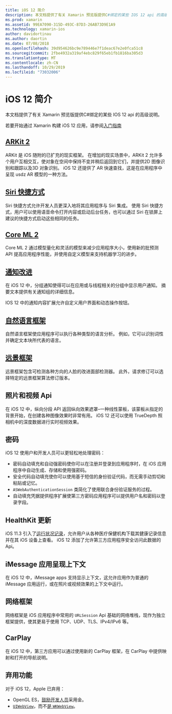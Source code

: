 ```yaml
---
title: iOS 12 简介
description: 本文档提供了有关 Xamarin 预览版提供C#绑定的某些 IOS 12 api 的高级说明。
ms.prod: xamarin
ms.assetid: 99EA7090-315D-493C-87D3-26AB73D9E1A9
ms.technology: xamarin-ios
author: davidortinau
ms.author: daortin
ms.date: 07/08/2018
ms.openlocfilehash: 39d954626bc9e789446e7f1deac67e2e0fca51c8
ms.sourcegitcommit: 2fbe4932a319af4ebc829f65eb1fb1816ba305d3
ms.translationtype: MT
ms.contentlocale: zh-CN
ms.lasthandoff: 10/29/2019
ms.locfileid: "73032006"
---
```

# <a name="introduction-to-ios-12"></a>iOS 12 简介

本文档提供了有关 Xamarin 预览版提供C#绑定的某些 IOS 12 api 的高级说明。

若要开始通过 Xamarin 构建 iOS 12 应用，请参阅[入门指南](get-started.md)

## <a name="arkit-2arkit2md"></a>[ARKit 2](arkit2.md)

ARKit 是 iOS 随附的已扩充的现实框架。 在增加的现实场景中，ARKit 2 允许多个用户互相交互，使对象在空间中保持不变并稍后返回到它们，并提供2D 图像识别和跟踪以及3D 对象识别。 iOS 12 还提供了 AR 快速查找，这是在应用程序中呈现 usdz AR 模型的一种方法。

## <a name="siri-shortcutssiri-shortcutsmd"></a>[Siri 快捷方式](siri-shortcuts.md)

Siri 快捷方式允许开发人员更深入地将其应用程序与 Siri 集成。 使用 Siri 快捷方式，用户可以使用语音命令打开内容或启动后台任务，也可以通过 Siri 在锁屏上建议的快捷方式启动这些相同的任务。

## <a name="core-ml-2coremlmd"></a>[Core ML 2](coreml.md)

Core ML 2 通过模型量化和灵活的模型来减少应用程序大小，使用新的批预测 API 提高应用程序性能，并使用自定义模型来支持机器学习的进步。

## <a name="notification-improvementsnotificationsindexmd"></a>[通知改进](notifications/index.md)

在 iOS 12 中，分组通知使得可以在应用或与线程相关的分组中显示用户通知。 摘要文本提供有关通知组的详细信息。

IOS 12 中的通知内容扩展允许自定义用户界面和动态操作按钮。

## <a name="natural-language-frameworknatural-languagemd"></a>[自然语言框架](natural-language.md)

自然语言框架使应用程序可以执行各种类型的语言分析。 例如，它可以识别词性并确定文本块所代表的语言。

## <a name="vision-frameworkiosplatformintroduction-to-ios11visionmd"></a>[远景框架](~/ios/platform/introduction-to-ios11/vision.md)

远景框架包含可检测各种方向的人脸的改进面部检测器。 此外，请求修订可以选择特定的远景框架算法修订版本。

## <a name="photo-and-video-apis"></a>照片和视频 Api

在 iOS 12 中，纵向分段 API 返回纵向效果遮罩–一种线性蒙板，该蒙板从指定的背景开始，在创建各种图像效果时非常有用。 iOS 12 还可以使用 TrueDepth 照相机中的深度数据进行实时视频效果。

## <a name="passwords"></a>密码

iOS 12 使用户和开发人员可以更轻松地处理密码：

- 密码自动填充和自动强密码使你可以在注册并登录到应用程序时，在 iOS 应用程序中自动生成、存储和使用强密码。
- 安全代码自动填充使你可以使用基于短信的身份验证代码，而无需手动剪切和粘贴或记忆。
- `ASWebAuthenticationSession` 类简化了使用联合身份验证服务的过程。
- 自动填充凭据提供程序扩展使第三方密码应用程序可以提供用户名和密码以登录字段。

## <a name="healthkit-updates"></a>HealthKit 更新

iOS 11.3 引入了[运行状况记录](https://www.apple.com/healthcare/health-records/)，允许用户从各种医疗保健机构下载其健康记录信息并在其 iOS 设备上查看。 iOS 12 添加了允许第三方应用程序安全访问此数据的 Api。

## <a name="imessage-app-presentation-contexts"></a>iMessage 应用呈现上下文

在 iOS 12 中，iMessage apps 支持显示上下文，这允许应用作为普通的 iMessage 应用运行，或在照片或视频效果的上下文中运行。

## <a name="network-framework"></a>网络框架

网络框架是 iOS 应用程序中常用的 `URLSession` Api 基础的网络堆栈，现作为独立框架提供，使其更易于使用 TCP、UDP、TLS、IPv4/IPv6 等。

## <a name="carplay"></a>CarPlay

在 iOS 12 中，第三方应用可以通过使用新的 CarPlay 框架，在 CarPlay 中提供映射和打开的导航说明。

## <a name="deprecations"></a>弃用功能

对于 iOS 12，Apple 已弃用：

- OpenGL ES，[鼓励开发人员](https://developer.apple.com/ios/whats-new/)采用金。
- [`UIWebView`](xref:UIKit.UIWebView)，而不[是 `WKWebView`](https://developer.apple.com/documentation/webkit/wkwebview?language=objc)。
